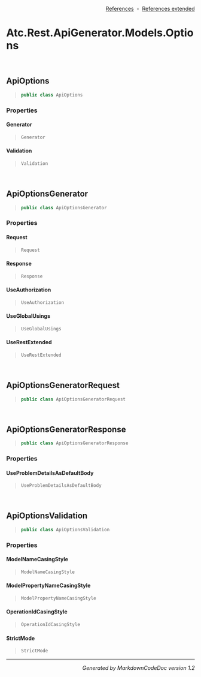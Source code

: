 <div style='text-align: right'>

[References](Index.md)&nbsp;&nbsp;-&nbsp;&nbsp;[References extended](IndexExtended.md)
</div>

# Atc.Rest.ApiGenerator.Models.Options

<br />

## ApiOptions

>```csharp
>public class ApiOptions
>```

### Properties

#### Generator
>```csharp
>Generator
>```
#### Validation
>```csharp
>Validation
>```

<br />

## ApiOptionsGenerator

>```csharp
>public class ApiOptionsGenerator
>```

### Properties

#### Request
>```csharp
>Request
>```
#### Response
>```csharp
>Response
>```
#### UseAuthorization
>```csharp
>UseAuthorization
>```
#### UseGlobalUsings
>```csharp
>UseGlobalUsings
>```
#### UseRestExtended
>```csharp
>UseRestExtended
>```

<br />

## ApiOptionsGeneratorRequest

>```csharp
>public class ApiOptionsGeneratorRequest
>```


<br />

## ApiOptionsGeneratorResponse

>```csharp
>public class ApiOptionsGeneratorResponse
>```

### Properties

#### UseProblemDetailsAsDefaultBody
>```csharp
>UseProblemDetailsAsDefaultBody
>```

<br />

## ApiOptionsValidation

>```csharp
>public class ApiOptionsValidation
>```

### Properties

#### ModelNameCasingStyle
>```csharp
>ModelNameCasingStyle
>```
#### ModelPropertyNameCasingStyle
>```csharp
>ModelPropertyNameCasingStyle
>```
#### OperationIdCasingStyle
>```csharp
>OperationIdCasingStyle
>```
#### StrictMode
>```csharp
>StrictMode
>```
<hr /><div style='text-align: right'><i>Generated by MarkdownCodeDoc version 1.2</i></div>
